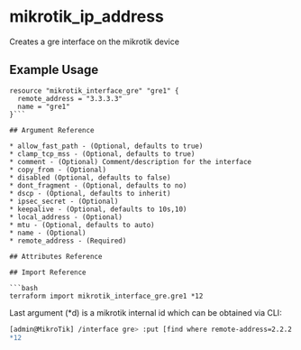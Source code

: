 # mikrotik_ip_address

Creates a gre interface on the mikrotik device

## Example Usage

```hcl
resource "mikrotik_interface_gre" "gre1" {
  remote_address = "3.3.3.3"
  name = "gre1" 
}```

## Argument Reference

* allow_fast_path - (Optional, defaults to true)
* clamp_tcp_mss - (Optional, defaults to true)
* comment - (Optional) Comment/description for the interface
* copy_from - (Optional)
* disabled (Optional, defaults to false)
* dont_fragment - (Optional, defaults to no)
* dscp - (Optional, defaults to inherit)
* ipsec_secret - (Optional)
* keepalive - (Optional, defaults to 10s,10)
* local_address - (Optional)
* mtu - (Optional, defaults to auto)
* name - (Optional)
* remote_address - (Required)

## Attributes Reference

## Import Reference

```bash
terraform import mikrotik_interface_gre.gre1 *12
```

Last argument (*d) is a mikrotik internal id which can be obtained via CLI:

```bash
[admin@MikroTik] /interface gre> :put [find where remote-address=2.2.2.2"]
*12
```
